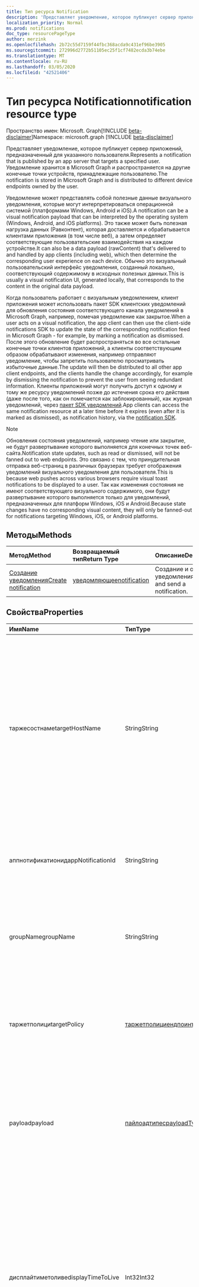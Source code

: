 ```yaml
---
title: Тип ресурса Notification
description: 'Представляет уведомление, которое публикует сервер приложений, предназначенный для указанного пользователя. Уведомление хранится в Microsoft Graph и распространяется на другие конечные точки устройств, принадлежащие пользователю. '
localization_priority: Normal
ms.prod: notifications
doc_type: resourcePageType
author: merzink
ms.openlocfilehash: 2b72c55d7159f44fbc368acda9c431ef96be3905
ms.sourcegitcommit: 272996d2772b51105ec25f1cf7482ecda3b74ebe
ms.translationtype: MT
ms.contentlocale: ru-RU
ms.lasthandoff: 03/05/2020
ms.locfileid: "42521406"
---
```

# <a name="notification-resource-type"></a><span data-ttu-id="2a259-104">Тип ресурса Notification</span><span class="sxs-lookup"><span data-stu-id="2a259-104">notification resource type</span></span>

<span data-ttu-id="2a259-105">Пространство имен: Microsoft. Graph[!INCLUDE [beta-disclaimer](../../includes/beta-disclaimer.md)]</span><span class="sxs-lookup"><span data-stu-id="2a259-105">Namespace: microsoft.graph [!INCLUDE [beta-disclaimer](../../includes/beta-disclaimer.md)]</span></span>

<span data-ttu-id="2a259-106">Представляет уведомление, которое публикует сервер приложений, предназначенный для указанного пользователя.</span><span class="sxs-lookup"><span data-stu-id="2a259-106">Represents a notification that is published by an app server that targets a specified user.</span></span> <span data-ttu-id="2a259-107">Уведомление хранится в Microsoft Graph и распространяется на другие конечные точки устройств, принадлежащие пользователю.</span><span class="sxs-lookup"><span data-stu-id="2a259-107">The notification is stored in Microsoft Graph and is distributed to different device endpoints owned by the user.</span></span> 

<span data-ttu-id="2a259-108">Уведомление может представлять собой полезные данные визуального уведомления, которые могут интерпретироваться операционной системой (платформами Windows, Android и iOS).</span><span class="sxs-lookup"><span data-stu-id="2a259-108">A notification can be a visual notification payload that can be interpreted by the operating system (Windows, Android, and iOS platforms).</span></span> <span data-ttu-id="2a259-109">Это также может быть полезная нагрузка данных (Равконтент), которая доставляется и обрабатывается клиентами приложения (в том числе веб), а затем определяет соответствующие пользовательские взаимодействия на каждом устройстве.</span><span class="sxs-lookup"><span data-stu-id="2a259-109">It can also be a data payload (rawContent) that's delivered to and handled by app clients (including web), which then determine the corresponding user experience on each device.</span></span>  <span data-ttu-id="2a259-110">Обычно это визуальный пользовательский интерфейс уведомления, созданный локально, соответствующий содержимому в исходных полезных данных.</span><span class="sxs-lookup"><span data-stu-id="2a259-110">This is usually a visual notification UI, generated locally, that corresponds to the content in the original data payload.</span></span> 

<span data-ttu-id="2a259-111">Когда пользователь работает с визуальным уведомлением, клиент приложения может использовать пакет SDK клиентских уведомлений для обновления состояния соответствующего канала уведомлений в Microsoft Graph, например, помечая уведомление как закрытое.</span><span class="sxs-lookup"><span data-stu-id="2a259-111">When a user acts on a visual notification, the app client can then use the client-side notifications SDK to update the state of the corresponding notification feed in Microsoft Graph - for example, by marking a notification as dismissed.</span></span> <span data-ttu-id="2a259-112">После этого обновление будет распространяться во все остальные конечные точки клиентов приложений, а клиенты соответствующим образом обрабатывают изменения, например отправляют уведомление, чтобы запретить пользователю просматривать избыточные данные.</span><span class="sxs-lookup"><span data-stu-id="2a259-112">The update will then be distributed to all other app client endpoints, and the clients handle the change accordingly, for example by dismissing the notification to prevent the user from seeing redundant information.</span></span> <span data-ttu-id="2a259-113">Клиенты приложений могут получить доступ к одному и тому же ресурсу уведомлений позже до истечения срока его действия (даже после того, как он помечается как заблокированный), как журнал уведомлений, через [пакет SDK уведомлений](https://aka.ms/GNSDK).</span><span class="sxs-lookup"><span data-stu-id="2a259-113">App clients can access the same notification resource at a later time before it expires (even after it is marked as dismissed), as notification history, via the [notification SDK](https://aka.ms/GNSDK).</span></span> 

> [!NOTE]
> <span data-ttu-id="2a259-114">Обновления состояния уведомлений, например чтение или закрытие, не будут развертывание которого выполняется для конечных точек веб-сайта.</span><span class="sxs-lookup"><span data-stu-id="2a259-114">Notification state updates, such as read or dismissed, will not be fanned out to web endpoints.</span></span> <span data-ttu-id="2a259-115">Это связано с тем, что принудительная отправка веб-страниц в различных браузерах требует отображения уведомлений визуального уведомления для пользователя.</span><span class="sxs-lookup"><span data-stu-id="2a259-115">This is because web pushes across various browsers require visual toast notifications to be displayed to a user.</span></span> <span data-ttu-id="2a259-116">Так как изменения состояния не имеют соответствующего визуального содержимого, они будут развертывание которого выполняется только для уведомлений, предназначенных для платформ Windows, iOS и Android.</span><span class="sxs-lookup"><span data-stu-id="2a259-116">Because state changes have no corresponding visual content, they will only be fanned-out for notifications targeting Windows, iOS, or Android platforms.</span></span>

## <a name="methods"></a><span data-ttu-id="2a259-117">Методы</span><span class="sxs-lookup"><span data-stu-id="2a259-117">Methods</span></span>
|<span data-ttu-id="2a259-118">Метод</span><span class="sxs-lookup"><span data-stu-id="2a259-118">Method</span></span> | <span data-ttu-id="2a259-119">Возвращаемый тип</span><span class="sxs-lookup"><span data-stu-id="2a259-119">Return Type</span></span> | <span data-ttu-id="2a259-120">Описание</span><span class="sxs-lookup"><span data-stu-id="2a259-120">Description</span></span>|
|:------|:------------|:-----------|
|[<span data-ttu-id="2a259-121">Создание уведомления</span><span class="sxs-lookup"><span data-stu-id="2a259-121">Create notification</span></span>](../api/user-post-notifications.md) | [<span data-ttu-id="2a259-122">уведомляющее</span><span class="sxs-lookup"><span data-stu-id="2a259-122">notification</span></span>](projectrome-notification.md) |<span data-ttu-id="2a259-123">Создание и отправка уведомления.</span><span class="sxs-lookup"><span data-stu-id="2a259-123">Create and send a notification.</span></span> |

## <a name="properties"></a><span data-ttu-id="2a259-124">Свойства</span><span class="sxs-lookup"><span data-stu-id="2a259-124">Properties</span></span>
|<span data-ttu-id="2a259-125">Имя</span><span class="sxs-lookup"><span data-stu-id="2a259-125">Name</span></span> | <span data-ttu-id="2a259-126">Тип</span><span class="sxs-lookup"><span data-stu-id="2a259-126">Type</span></span> | <span data-ttu-id="2a259-127">Описание</span><span class="sxs-lookup"><span data-stu-id="2a259-127">Description</span></span>|
|:----|:-----|:-----------|
| <span data-ttu-id="2a259-128">таржесостнаме</span><span class="sxs-lookup"><span data-stu-id="2a259-128">targetHostName</span></span> | <span data-ttu-id="2a259-129">String</span><span class="sxs-lookup"><span data-stu-id="2a259-129">String</span></span> | <span data-ttu-id="2a259-130">Представляет имя узла приложения, для которого вызывающая служба хочет отправить уведомление для данного пользователя.</span><span class="sxs-lookup"><span data-stu-id="2a259-130">Represents the host name of the app to which the calling service wants to post the notification, for the given user.</span></span> <span data-ttu-id="2a259-131">Если целевые конечные точки веб-сайта (см **. таржетполици. платформтипес**), убедитесь, что **таржесостнаме** совпадает с именем, используемым при создании подписки на стороне клиента в свойстве JSON приложения.</span><span class="sxs-lookup"><span data-stu-id="2a259-131">If targeting web endpoints (see **targetPolicy.platformTypes**), ensure that **targetHostName** is the same as the name used when creating a subscription on the client side within the application JSON property.</span></span> |
| <span data-ttu-id="2a259-132">аппнотификатионид</span><span class="sxs-lookup"><span data-stu-id="2a259-132">appNotificationId</span></span> | <span data-ttu-id="2a259-133">String</span><span class="sxs-lookup"><span data-stu-id="2a259-133">String</span></span> | <span data-ttu-id="2a259-134">Уникальный идентификатор, заданный сервером приложений уведомления, который используется для идентификации и назначения отдельного уведомления.</span><span class="sxs-lookup"><span data-stu-id="2a259-134">The unique ID set by the app server of a notification that is used to identify and target an individual notification.</span></span> |
| <span data-ttu-id="2a259-135">groupName</span><span class="sxs-lookup"><span data-stu-id="2a259-135">groupName</span></span> | <span data-ttu-id="2a259-136">String</span><span class="sxs-lookup"><span data-stu-id="2a259-136">String</span></span> | <span data-ttu-id="2a259-137">Имя группы, которой принадлежит это уведомление.</span><span class="sxs-lookup"><span data-stu-id="2a259-137">The name of the group that this notification belongs to.</span></span> <span data-ttu-id="2a259-138">Он задается разработчиком для совместного группирования уведомлений.</span><span class="sxs-lookup"><span data-stu-id="2a259-138">It is set by the developer for the purpose of grouping notifications together.</span></span> |
| <span data-ttu-id="2a259-139">таржетполици</span><span class="sxs-lookup"><span data-stu-id="2a259-139">targetPolicy</span></span> | [<span data-ttu-id="2a259-140">таржетполициендпоинтс</span><span class="sxs-lookup"><span data-stu-id="2a259-140">targetPolicyEndpoints</span></span>](targetpolicyendpoints.md) | <span data-ttu-id="2a259-141">Объект целевой политики обрабатывает политику доставки уведомлений для типов конечных точек, которые должны быть нацелены (Windows, iOS, Android и The-Push) для данного пользователя.</span><span class="sxs-lookup"><span data-stu-id="2a259-141">Target policy object handles notification delivery policy for endpoint types that should be targeted (Windows, iOS, Android and WebPush) for the given user.</span></span> |
| <span data-ttu-id="2a259-142">payload</span><span class="sxs-lookup"><span data-stu-id="2a259-142">payload</span></span> | [<span data-ttu-id="2a259-143">пайлоадтипес</span><span class="sxs-lookup"><span data-stu-id="2a259-143">payloadTypes</span></span>](payloadtypes.md)| <span data-ttu-id="2a259-144">Это содержимое данных необработанного или визуального пользователя, которое будет доставлено клиенту приложения, получающему это уведомление, и использоваться им.</span><span class="sxs-lookup"><span data-stu-id="2a259-144">This is the data content of a raw or visual user notification that will be delivered to and consumed by the app client receiving this notification.</span></span> |
| <span data-ttu-id="2a259-145">дисплайтиметоливе</span><span class="sxs-lookup"><span data-stu-id="2a259-145">displayTimeToLive</span></span> | <span data-ttu-id="2a259-146">Int32</span><span class="sxs-lookup"><span data-stu-id="2a259-146">Int32</span></span> | <span data-ttu-id="2a259-147">Задает время (в секундах), в течение которого содержимое этого уведомления будет оставаться в средстве просмотра уведомлений каждой платформы.</span><span class="sxs-lookup"><span data-stu-id="2a259-147">Sets how long (in seconds) this notification content will stay in each platform’s notification viewer.</span></span> <span data-ttu-id="2a259-148">Например, когда уведомление доставляется на устройство Windows, значение этого свойства передается в Тоастнотификатион. Експиратионтиме, которое определяет время, в течение которого всплывающее уведомление остается в центре действий Windows пользователя.</span><span class="sxs-lookup"><span data-stu-id="2a259-148">For example, when the notification is delivered to a Windows device, the value of this property is passed on to ToastNotification.ExpirationTime, which determines how long the toast notification will stay in the user’s Windows Action Center.</span></span> |
| <span data-ttu-id="2a259-149">expirationDateTime</span><span class="sxs-lookup"><span data-stu-id="2a259-149">expirationDateTime</span></span> | <span data-ttu-id="2a259-150">DateTimeOffset</span><span class="sxs-lookup"><span data-stu-id="2a259-150">DateTimeOffset</span></span> | <span data-ttu-id="2a259-151">Задает дату и время истечения срока действия в формате UTC для уведомления пользователя с помощью формата ISO 8601 (например, полночь UTC на 1 января 2019 выглядит следующим `'2019-01-01T00:00:00Z'`образом:).</span><span class="sxs-lookup"><span data-stu-id="2a259-151">Sets a UTC expiration date and time on a user notification using ISO 8601 format (for example, midnight UTC on Jan 1, 2019 would look like this: `'2019-01-01T00:00:00Z'`).</span></span> <span data-ttu-id="2a259-152">Когда время отключается, уведомление удаляется из хранилища каналов уведомлений Microsoft Graph полностью и больше не входит в журнал уведомлений.</span><span class="sxs-lookup"><span data-stu-id="2a259-152">When time is up, the notification is removed from the Microsoft Graph notification feed store completely and is no longer part of notification history.</span></span> <span data-ttu-id="2a259-153">Максимальное значение 30 дней.</span><span class="sxs-lookup"><span data-stu-id="2a259-153">Max value is 30 days.</span></span> |
| <span data-ttu-id="2a259-154">priority</span><span class="sxs-lookup"><span data-stu-id="2a259-154">priority</span></span> | <span data-ttu-id="2a259-155">строка</span><span class="sxs-lookup"><span data-stu-id="2a259-155">string</span></span> | <span data-ttu-id="2a259-156">Указывает приоритет уведомления необработанного пользователя.</span><span class="sxs-lookup"><span data-stu-id="2a259-156">Indicates the priority of a raw user notification.</span></span> <span data-ttu-id="2a259-157">По умолчанию визуальные уведомления отправляются с высоким приоритетом.</span><span class="sxs-lookup"><span data-stu-id="2a259-157">Visual notifications are sent with high priority by default.</span></span> <span data-ttu-id="2a259-158">Допустимые значения: `None`, `High` и `Low`.</span><span class="sxs-lookup"><span data-stu-id="2a259-158">Valid values are `None`, `High` and `Low`.</span></span> |
| <span data-ttu-id="2a259-159">фаллбаккполици</span><span class="sxs-lookup"><span data-stu-id="2a259-159">fallbackPolicy</span></span> | [<span data-ttu-id="2a259-160">фаллбаккполици</span><span class="sxs-lookup"><span data-stu-id="2a259-160">fallbackPolicy</span></span>](fallbackpolicy.md) | <span data-ttu-id="2a259-161">Необязательная резервная политика обработки уведомлений объекта политики для конечных точек iOS и предназначена для использования для необработанных уведомлений с высоким приоритетом, которые могут не доставляться на устройства из-за ограничений, определенных платформой (например, режим экономии заряда).</span><span class="sxs-lookup"><span data-stu-id="2a259-161">Optional fallback policy object handles notification fallback policy for iOS endpoints only and is designed to be used for high-priority raw notifications that might not be delivered to devices due to platform specific restrictions (e.g. battery saver mode).</span></span> |


## <a name="relationships"></a><span data-ttu-id="2a259-162">Связи</span><span class="sxs-lookup"><span data-stu-id="2a259-162">Relationships</span></span>
<span data-ttu-id="2a259-163">Отсутствуют.</span><span class="sxs-lookup"><span data-stu-id="2a259-163">None.</span></span>


## <a name="json-representation"></a><span data-ttu-id="2a259-164">Представление в формате JSON</span><span class="sxs-lookup"><span data-stu-id="2a259-164">JSON representation</span></span>
<span data-ttu-id="2a259-165">Ниже указано представление ресурса в формате JSON.</span><span class="sxs-lookup"><span data-stu-id="2a259-165">The following is a JSON representation of the resource.</span></span>

<!-- {
  "blockType": "resource",
  "optionalProperties": [

  ],
  "@odata.type": "microsoft.graph.notification",
  "baseType": "",
  "keyProperty": "id"
}-->

```json
{
  "targetHostName": "String",
  "appNotificationid": "String (identifier)",
  "groupName": "String", 
  "targetPolicy": {"@odata.type": "microsoft.graph.targetPolicyEndpoints"},
  "payload": {"@odata.type": "microsoft.graph.payloadTypes"},
  "displayTimeToLive": 1024,
  "expirationDateTime": "String (timestamp)",
  "priority": "string",
  "fallbackPolicy": {"@odata.type": "microsoft.graph.fallbackpolicy"},  
}
```

<!-- uuid: 16cd6b66-4b1a-43a1-adaf-3a886856ed98
2019-02-04 14:57:30 UTC -->
<!-- {
  "type": "#page.annotation",
  "description": "notification resource",
  "keywords": "",
  "section": "documentation",
  "tocPath": ""
}-->
